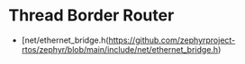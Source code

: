 # Thread Border Router

- [net/ethernet_bridge.h(https://github.com/zephyrproject-rtos/zephyr/blob/main/include/net/ethernet_bridge.h)